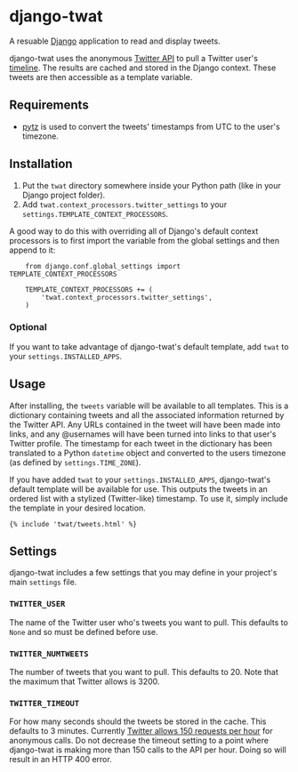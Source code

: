 django-twat
===========

A resuable [Django](http://www.djangoproject.com) application to read and display tweets.

django-twat uses the anonymous [Twitter API](http://dev.twitter.com) to pull a Twitter user's [timeline](http://dev.twitter.com/doc/get/statuses/user_timeline). The results are cached and stored in the Django context. These tweets are then accessible as a template variable.


Requirements
------------

* [pytz](http://pytz.sourceforge.net/) is used to convert the tweets' timestamps from UTC to the user's timezone.


Installation
------------

1. Put the `twat` directory somewhere inside your Python path (like in your Django project folder).
2. Add `twat.context_processors.twitter_settings` to your `settings.TEMPLATE_CONTEXT_PROCESSORS`.

  A good way to do this with overriding all of Django's default context processors is to first import the variable from the global settings and then append to it:

        from django.conf.global_settings import TEMPLATE_CONTEXT_PROCESSORS

        TEMPLATE_CONTEXT_PROCESSORS += (
            'twat.context_processors.twitter_settings',
        )


### Optional

If you want to take advantage of django-twat's default template, add `twat` to your `settings.INSTALLED_APPS`.


Usage
-----

After installing, the `tweets` variable will be available to all templates. This is a dictionary containing tweets and all the associated information returned by the Twitter API. Any URLs contained in the tweet will have been made into links, and any @usernames will have been turned into links to that user's Twitter profile. The timestamp for each tweet in the dictionary has been translated to a Python `datetime` object and converted to the users timezone (as defined by `settings.TIME_ZONE`).

If you have added `twat` to your `settings.INSTALLED_APPS`, django-twat's default template will be available for use. This outputs the tweets in an ordered list with a stylized (Twitter-like) timestamp. To use it, simply include the template in your desired location.

    {% include 'twat/tweets.html' %}


Settings
--------

django-twat includes a few settings that you may define in your project's main `settings` file.

### `TWITTER_USER`

The name of the Twitter user who's tweets you want to pull. This defaults to `None` and so must be defined before use.


### `TWITTER_NUMTWEETS`

The number of tweets that you want to pull. This defaults to 20. Note that the maximum that Twitter allows is 3200.

### `TWITTER_TIMEOUT`

For how many seconds should the tweets be stored in the cache. This defaults to 3 minutes. Currently [Twitter allows 150 requests per hour](http://dev.twitter.com/pages/rate-limiting#rest) for anonymous calls. Do not decrease the timeout setting to a point where django-twat is making more than 150 calls to the API per hour. Doing so will result in an HTTP 400 error.
